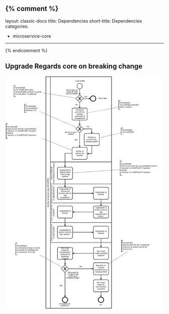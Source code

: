 {% comment %}
---
layout: classic-docs
title: Dependencies
short-title: Dependencies
categories:
  - microservice-core
---
{% endcomment %}

## Upgrade Regards core on breaking change

![](/assets/images/core/UpgradeRegardsVersion.png)
